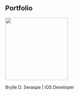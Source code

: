 ## Portfolio

<img src="https://scontent.fceb1-1.fna.fbcdn.net/v/t1.0-9/81713968_2951276418224766_2240847655670382592_n.jpg?_nc_cat=104&_nc_sid=85a577&_nc_ohc=cHDvL38ys5gAX8cwEPS&_nc_ht=scontent.fceb1-1.fna&oh=255c1656730ae711adb0d45ea334406b&oe=5E8D9272" width="200">

Brylle D. Seraspe | iOS Developer
